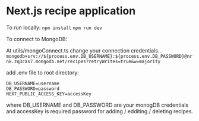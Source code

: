 # Next.js recipe application

To run locally:
`npm install`
`npm run dev`

To connect to MongoDB:

At utils/mongoConnect.ts change your connection credentials...
`mongodb+srv://${process.env.DB_USERNAME}:${process.env.DB_PASSWORD}@nrnk.zq3cas7.mongodb.net/recipes?retryWrites=true&w=majority`

add .env file to root directory:

```
DB_USERNAME=username
DB_PASSWORD=password
NEXT_PUBLIC_ACCESS_KEY=accessKey
```

where DB_USERNAME and DB_PASSWORD are your monogDB credentials and accessKey is required password for adding / edditing / deleting recipes.
